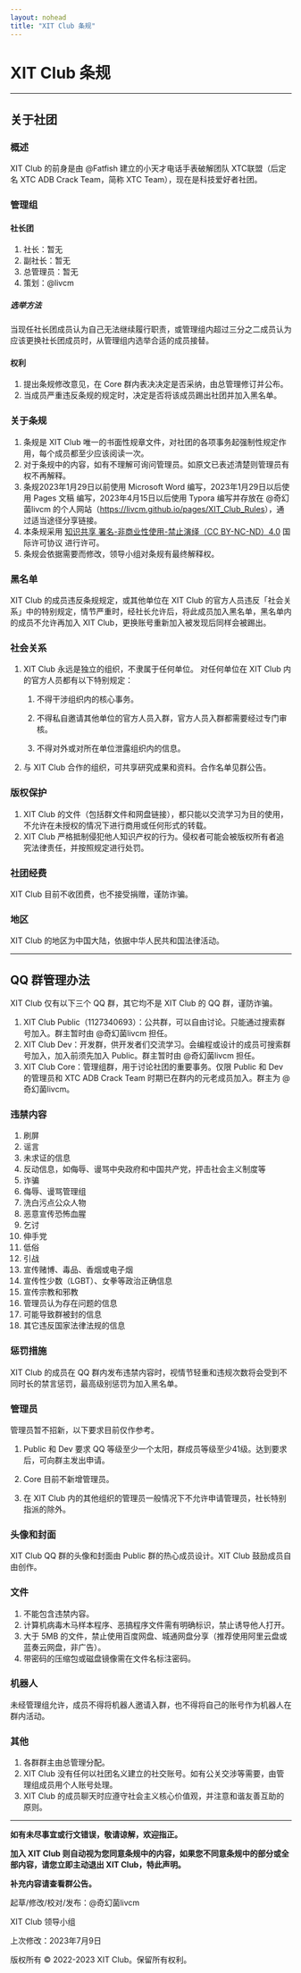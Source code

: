 ```yaml
---
layout: nohead
title: "XIT Club 条规"
---
```


# XIT Club 条规

------

## 关于社团

### 概述

XIT Club 的前身是由 @Fatfish 建立的小天才电话手表破解团队 XTC联盟（后定名 XTC ADB Crack Team，简称 XTC Team），现在是科技爱好者社团。

### 管理组

#### 社长团

1. 社长：暂无
2. 副社长：暂无
3. 总管理员：暂无
4. 策划：@livcm

##### 选举方法

当现任社长团成员认为自己无法继续履行职责，或管理组内超过三分之二成员认为应该更换社长团成员时，从管理组内选举合适的成员接替。

#### 权利
1. 提出条规修改意见，在 Core 群内表决决定是否采纳，由总管理修订并公布。
2. 当成员严重违反条规的规定时，决定是否将该成员踢出社团并加入黑名单。


### 关于条规

1. 条规是 XIT Club 唯一的书面性规章文件，对社团的各项事务起强制性规定作用，每个成员都至少应该阅读一次。
2. 对于条规中的内容，如有不理解可询问管理员。如原文已表述清楚则管理员有权不再解释。
3. 条规2023年1月29日以前使用 Microsoft Word 编写，2023年1月29日以后使用 Pages 文稿 编写，2023年4月15日以后使用 Typora 编写并存放在 @奇幻菌livcm 的个人网站（<https://livcm.github.io/pages/XIT_Club_Rules>），通过适当途径分享链接。
4. 本条规采用 [知识共享 署名-非商业性使用-禁止演绎（CC BY-NC-ND）4.0](https://creativecommons.org/licenses/by-nc-nd/4.0/deed.zh "知识共享 署名-非商业性使用-禁止演绎 4.0")  国际许可协议 进行许可。
5. 条规会依据需要而修改，领导小组对条规有最终解释权。

### 黑名单

XIT Club 的成员违反条规规定，或其他单位在 XIT Club 的官方人员违反「社会关系」中的特别规定，情节严重时，经社长允许后，将此成员加入黑名单，黑名单内的成员不允许再加入 XIT Club，更换账号重新加入被发现后同样会被踢出。


### 社会关系

1. XIT Club 永远是独立的组织，不隶属于任何单位。
   对任何单位在 XIT Club 内的官方人员都有以下特别规定：
   1. 不得干涉组织内的核心事务。
   
   2. 不得私自邀请其他单位的官方人员入群，官方人员入群都需要经过专门审核。
   
   3. 不得对外或对所在单位泄露组织内的信息。
   
2. 与 XIT Club 合作的组织，可共享研究成果和资料。合作名单见群公告。

### 版权保护

1. XIT Club 的文件（包括群文件和网盘链接），都只能以交流学习为目的使用，不允许在未授权的情况下进行商用或任何形式的转载。
2. XIT Club 严格抵制侵犯他人知识产权的行为。侵权者可能会被版权所有者追究法律责任，并按照规定进行处罚。

### 社团经费

XIT Club 目前不收团费，也不接受捐赠，谨防诈骗。

### 地区

XIT Club 的地区为中国大陆，依据中华人民共和国法律活动。

------

## QQ 群管理办法

XIT Club 仅有以下三个 QQ 群，其它均不是 XIT Club 的 QQ 群，谨防诈骗。

1. XIT Club Public（1127340693）：公共群，可以自由讨论。只能通过搜索群号加入。群主暂时由 @奇幻菌livcm 担任。
2. XIT Club Dev：开发群，供开发者们交流学习。会编程或设计的成员可搜索群号加入，加入前须先加入 Public。群主暂时由 @奇幻菌livcm 担任。
3. XIT Club Core：管理组群，用于讨论社团的重要事务。仅限 Public 和 Dev 的管理员和 XTC ADB Crack Team 时期已在群内的元老成员加入。群主为 @奇幻菌livcm。

### 违禁内容

1. 刷屏
2. 谣言
3. 未求证的信息
4. 反动信息，如侮辱、谩骂中央政府和中国共产党，抨击社会主义制度等
5. 诈骗
6. 侮辱、谩骂管理组
7. 洗白污点公众人物
8. 恶意宣传恐怖血腥
9. 乞讨
10. 伸手党
11. 低俗
12. 引战
13. 宣传赌博、毒品、香烟或电子烟
14. 宣传性少数（LGBT）、女拳等政治正确信息
15. 宣传宗教和邪教
16. 管理员认为存在问题的信息
17. 可能导致群被封的信息
18. 其它违反国家法律法规的信息

### 惩罚措施

XIT Club 的成员在 QQ 群内发布违禁内容时，视情节轻重和违规次数将会受到不同时长的禁言惩罚，最高级别惩罚为加入黑名单。

### 管理员

管理员暂不招新，以下要求目前仅作参考。

1. Public 和 Dev 要求 QQ 等级至少一个太阳，群成员等级至少41级。达到要求后，可向群主发出申请。

2. Core 目前不新增管理员。

3. 在 XIT Club 内的其他组织的管理员一般情况下不允许申请管理员，社长特别指派的除外。

### 头像和封面

XIT Club QQ 群的头像和封面由 Public 群的热心成员设计。XIT Club 鼓励成员自由创作。

### 文件

1. 不能包含违禁内容。
2. 计算机病毒木马样本程序、恶搞程序文件需有明确标识，禁止诱导他人打开。
3. 大于 5MB 的文件，禁止使用百度网盘、城通网盘分享（推荐使用阿里云盘或蓝奏云网盘，非广告）。
4. 带密码的压缩包或磁盘镜像需在文件名标注密码。

### 机器人

未经管理组允许，成员不得将机器人邀请入群，也不得将自己的账号作为机器人在群内活动。

### 其他

1. 各群群主由总管理分配。
2. XIT Club 没有任何以社团名义建立的社交账号。如有公关交涉等需要，由管理组成员用个人账号处理。
3. XIT Club 的成员聊天时应遵守社会主义核心价值观，并注意和谐友善互助的原则。

---

**如有未尽事宜或行文错误，敬请谅解，欢迎指正。**

**加入 XIT Club 则自动视为您同意条规中的内容，如果您不同意条规中的部分或全部内容，请您立即主动退出 XIT Club，特此声明。**

**补充内容请查看群公告。**

起草/修改/校对/发布：@奇幻菌livcm

XIT Club 领导小组

上次修改：2023年7月9日

版权所有 &copy; 2022-2023 XIT Club。保留所有权利。

